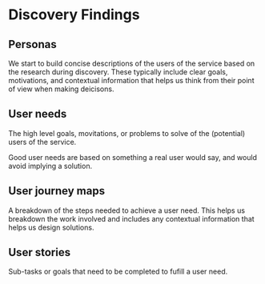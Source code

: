 # Discovery Findings

## Personas

We start to build concise descriptions of the users of the service based on the research during discovery. These typically include clear goals, motivations, and contextual information that helps us think from their point of view when making deicisons.

## User needs

The high level goals, movitations, or problems to solve of the (potential) users of the service.

Good user needs are based on something a real user would say, and would avoid implying a solution.

## User journey maps

A breakdown of the steps needed to achieve a user need. This helps us breakdown the work involved and includes any contextual information that helps us design solutions.

## User stories

Sub-tasks or goals that need to be completed to fufill a user need.

